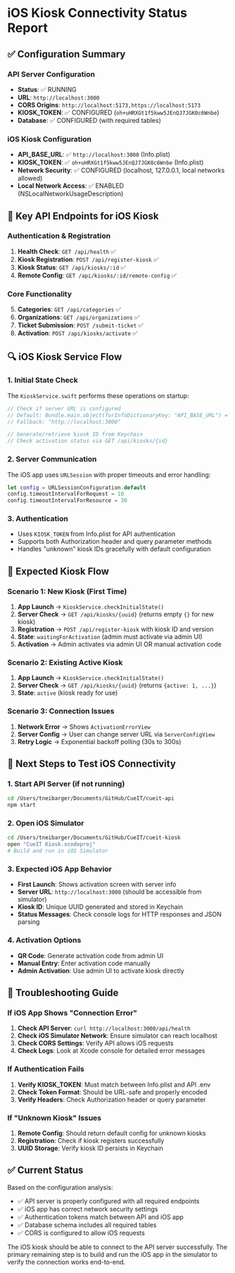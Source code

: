 # iOS Kiosk Connectivity Status Report

## ✅ Configuration Summary

### API Server Configuration
- **Status**: ✅ RUNNING
- **URL**: `http://localhost:3000`
- **CORS Origins**: `http://localhost:5173,https://localhost:5173`
- **KIOSK_TOKEN**: ✅ CONFIGURED (`oh+uHRXGt1f5kww5JEnQJ7JGK0c6Wnbe`)
- **Database**: ✅ CONFIGURED (with required tables)

### iOS Kiosk Configuration
- **API_BASE_URL**: ✅ `http://localhost:3000` (Info.plist)
- **KIOSK_TOKEN**: ✅ `oh+uHRXGt1f5kww5JEnQJ7JGK0c6Wnbe` (Info.plist)
- **Network Security**: ✅ CONFIGURED (localhost, 127.0.0.1, local networks allowed)
- **Local Network Access**: ✅ ENABLED (NSLocalNetworkUsageDescription)

## 🔧 Key API Endpoints for iOS Kiosk

### Authentication & Registration
1. **Health Check**: `GET /api/health` ✅
2. **Kiosk Registration**: `POST /api/register-kiosk` ✅
3. **Kiosk Status**: `GET /api/kiosks/:id` ✅
4. **Remote Config**: `GET /api/kiosks/:id/remote-config` ✅

### Core Functionality
5. **Categories**: `GET /api/categories` ✅
6. **Organizations**: `GET /api/organizations` ✅
7. **Ticket Submission**: `POST /submit-ticket` ✅
8. **Activation**: `POST /api/kiosks/activate` ✅

## 🔍 iOS Kiosk Service Flow

### 1. Initial State Check
The `KioskService.swift` performs these operations on startup:
```swift
// Check if server URL is configured
// Default: Bundle.main.object(forInfoDictionaryKey: "API_BASE_URL") = "http://localhost:3000"
// Fallback: "http://localhost:3000"

// Generate/retrieve kiosk ID from Keychain
// Check activation status via GET /api/kiosks/{id}
```

### 2. Server Communication
The iOS app uses `URLSession` with proper timeouts and error handling:
```swift
let config = URLSessionConfiguration.default
config.timeoutIntervalForRequest = 10
config.timeoutIntervalForResource = 30
```

### 3. Authentication
- Uses `KIOSK_TOKEN` from Info.plist for API authentication
- Supports both Authorization header and query parameter methods
- Handles "unknown" kiosk IDs gracefully with default configuration

## 🔄 Expected Kiosk Flow

### Scenario 1: New Kiosk (First Time)
1. **App Launch** → `KioskService.checkInitialState()`
2. **Server Check** → `GET /api/kiosks/{uuid}` (returns empty `{}` for new kiosk)
3. **Registration** → `POST /api/register-kiosk` with kiosk ID and version
4. **State**: `waitingForActivation` (admin must activate via admin UI)
5. **Activation** → Admin activates via admin UI OR manual activation code

### Scenario 2: Existing Active Kiosk
1. **App Launch** → `KioskService.checkInitialState()`
2. **Server Check** → `GET /api/kiosks/{uuid}` (returns `{active: 1, ...}`)
3. **State**: `active` (kiosk ready for use)

### Scenario 3: Connection Issues
1. **Network Error** → Shows `ActivationErrorView`
2. **Server Config** → User can change server URL via `ServerConfigView`
3. **Retry Logic** → Exponential backoff polling (30s to 300s)

## 🚀 Next Steps to Test iOS Connectivity

### 1. Start API Server (if not running)
```bash
cd /Users/tneibarger/Documents/GitHub/CueIT/cueit-api
npm start
```

### 2. Open iOS Simulator
```bash
cd /Users/tneibarger/Documents/GitHub/CueIT/cueit-kiosk
open "CueIT Kiosk.xcodeproj"
# Build and run in iOS Simulator
```

### 3. Expected iOS App Behavior
- **First Launch**: Shows activation screen with server info
- **Server URL**: `http://localhost:3000` (should be accessible from simulator)
- **Kiosk ID**: Unique UUID generated and stored in Keychain
- **Status Messages**: Check console logs for HTTP responses and JSON parsing

### 4. Activation Options
- **QR Code**: Generate activation code from admin UI
- **Manual Entry**: Enter activation code manually
- **Admin Activation**: Use admin UI to activate kiosk directly

## 🔧 Troubleshooting Guide

### If iOS App Shows "Connection Error"
1. **Check API Server**: `curl http://localhost:3000/api/health`
2. **Check iOS Simulator Network**: Ensure simulator can reach localhost
3. **Check CORS Settings**: Verify API allows iOS requests
4. **Check Logs**: Look at Xcode console for detailed error messages

### If Authentication Fails
1. **Verify KIOSK_TOKEN**: Must match between Info.plist and API .env
2. **Check Token Format**: Should be URL-safe and properly encoded
3. **Verify Headers**: Check Authorization header or query parameter

### If "Unknown Kiosk" Issues
1. **Remote Config**: Should return default config for unknown kiosks
2. **Registration**: Check if kiosk registers successfully
3. **UUID Storage**: Verify kiosk ID persists in Keychain

## ✅ Current Status
Based on the configuration analysis:
- ✅ API server is properly configured with all required endpoints
- ✅ iOS app has correct network security settings
- ✅ Authentication tokens match between API and iOS app
- ✅ Database schema includes all required tables
- ✅ CORS is configured to allow iOS requests

The iOS kiosk should be able to connect to the API server successfully. The primary remaining step is to build and run the iOS app in the simulator to verify the connection works end-to-end.
